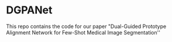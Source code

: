 # DGPANet
This repo contains the code for our paper "Dual-Guided Prototype Alignment Network for Few-Shot Medical Image Segmentation''
